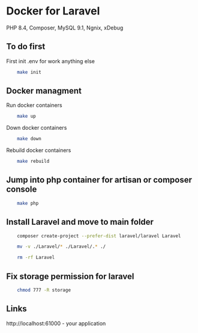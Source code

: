 # Docker for Laravel
PHP 8.4, Composer, MySQL 9.1, Ngnix, xDebug 

## 

## To do first

First init .env for work anything else
```` bash
    make init
````

## Docker managment

Run docker containers
```` bash
    make up
````

Down docker containers
```` bash
    make down
````

Rebuild docker containers
```` bash
    make rebuild
````

## Jump into php container for artisan or composer console
```` bash
    make php
````

## Install Laravel and move to main folder
```` bash
    composer create-project --prefer-dist laravel/laravel Laravel 
````
```` bash
    mv -v ./Laravel/* ./Laravel/.* ./
````
```` bash
    rm -rf Laravel
````

## Fix storage permission for laravel
```` bash
    chmod 777 -R storage
````

    
## Links
http://localhost:61000 - your application